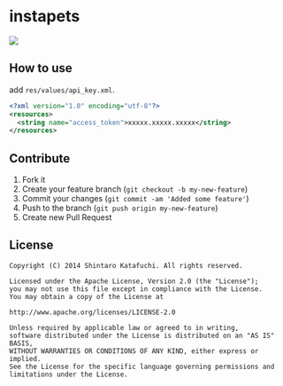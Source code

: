 instapets
=========

![](http://f.st-hatena.com/images/fotolife/h/hotchemi/20140610/20140610020733.png)

## How to use

add `res/values/api_key.xml`.

```xml
<?xml version="1.0" encoding="utf-8"?>
<resources>
  <string name="access_token">xxxxx.xxxxx.xxxxx</string>
</resources>
```

## Contribute

1. Fork it
2. Create your feature branch (`git checkout -b my-new-feature`)
3. Commit your changes (`git commit -am 'Added some feature'`)
4. Push to the branch (`git push origin my-new-feature`)
5. Create new Pull Request

## License

```
Copyright (C) 2014 Shintaro Katafuchi. All rights reserved.

Licensed under the Apache License, Version 2.0 (the "License");
you may not use this file except in compliance with the License.
You may obtain a copy of the License at

http://www.apache.org/licenses/LICENSE-2.0

Unless required by applicable law or agreed to in writing,
software distributed under the License is distributed on an "AS IS" BASIS,
WITHOUT WARRANTIES OR CONDITIONS OF ANY KIND, either express or implied.
See the License for the specific language governing permissions and
limitations under the License.
```
